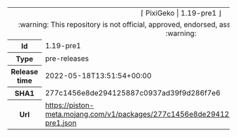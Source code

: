 <html><table>
<tr><td colspan="2" align="center"><img width="0" height="0"><br/>⌈ PixiGeko | 1.19-pre1 ⌋<br/><img width="0" height="0"></td></tr>
<tr><td colspan="2" align="center"><img width="0" height="0"><br/>
:warning: This repository is not official, approved, endorsed, associated or connected with Mojang :warning:
<br/><img width="0" height="0"></td></tr>
<tr><th>Id</th><td>1.19-pre1</td></tr>
<tr><th>Type</th><td>pre-releases</td></tr>
<tr><th>Release time</th><td>2022-05-18T13:51:54+00:00</td></tr>
<tr><th>SHA1</th><td>277c1456e8de294125887c0937ad39f9d286f7e6</td></tr>
<tr><th>Url</th><td><a href="https://piston-meta.mojang.com/v1/packages/277c1456e8de294125887c0937ad39f9d286f7e6/1.19-pre1.json">https://piston-meta.mojang.com/v1/packages/277c1456e8de294125887c0937ad39f9d286f7e6/1.19-pre1.json</a></td></tr>